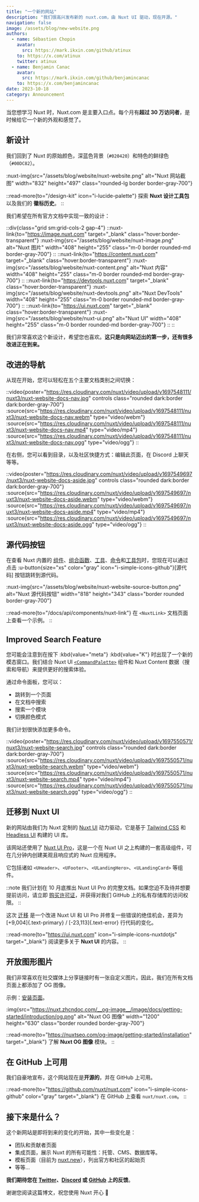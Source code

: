 ```yaml
---
title: "一个新的网站"
description: "我们很高兴发布新的 nuxt.com，由 Nuxt UI 驱动，现在开源。"
navigation: false
image: /assets/blog/new-website.png
authors:
  - name: Sébastien Chopin
    avatar:
      src: https://mark.ikxin.com/github/atinux
    to: https://x.com/atinux
    twitter: atinux
  - name: Benjamin Canac
    avatar:
      src: https://mark.ikxin.com/github/benjamincanac
    to: https://x.com/benjamincanac
date: 2023-10-18
category: Announcement
---
```


当您想学习 Nuxt 时，Nuxt.com 是主要入口点。每个月有**超过 30 万访问者**，是时候给它一个新的外观和感觉了。

## 新设计

我们回到了 Nuxt 的原始颜色，深蓝色背景（`#020420`）和特色的鲜绿色（`#00DC82`）。

:nuxt-img{src="/assets/blog/website/nuxt-website.png" alt="Nuxt 网站截图" width="832" height="497" class="rounded-lg border border-gray-700"}

::read-more{to="/design-kit" icon="i-lucide-palette"}
探索 **Nuxt 设计工具包** 以及我们的 **徽标历史**。
::

我们希望在所有官方文档中实现一致的设计：

::div{class="grid sm:grid-cols-2 gap-4"}
  ::nuxt-link{to="https://image.nuxt.com" target="_blank" class="hover:border-transparent"}
    :nuxt-img{src="/assets/blog/website/nuxt-image.png" alt="Nuxt 图片" width="408" height="255" class="m-0 border rounded-md border-gray-700"}
  ::
  ::nuxt-link{to="https://content.nuxt.com" target="_blank" class="hover:border-transparent"}
    :nuxt-img{src="/assets/blog/website/nuxt-content.png" alt="Nuxt 内容" width="408" height="255" class="m-0 border rounded-md border-gray-700"}
  ::
  ::nuxt-link{to="https://devtools.nuxt.com" target="_blank" class="hover:border-transparent"}
    :nuxt-img{src="/assets/blog/website/nuxt-devtools.png" alt="Nuxt DevTools" width="408" height="255" class="m-0 border rounded-md border-gray-700"}
  ::
  ::nuxt-link{to="https://ui.nuxt.com" target="_blank" class="hover:border-transparent"}
    :nuxt-img{src="/assets/blog/website/nuxt-ui.png" alt="Nuxt UI" width="408" height="255" class="m-0 border rounded-md border-gray-700"}
  ::
::

我们非常喜欢这个新设计，希望您也喜欢。**这只是向网站迈出的第一步，还有很多改进正在到来。**

## 改进的导航

从现在开始，您可以轻松在五个主要文档类别之间切换：

::video{poster="https://res.cloudinary.com/nuxt/video/upload/v1697548111/nuxt3/nuxt-website-docs-nav.jpg" controls class="rounded dark:border dark:border-gray-700"}
  :source{src="https://res.cloudinary.com/nuxt/video/upload/v1697548111/nuxt3/nuxt-website-docs-nav.webm" type="video/webm"}
  :source{src="https://res.cloudinary.com/nuxt/video/upload/v1697548111/nuxt3/nuxt-website-docs-nav.mp4" type="video/mp4"}
  :source{src="https://res.cloudinary.com/nuxt/video/upload/v1697548111/nuxt3/nuxt-website-docs-nav.ogg" type="video/ogg"}
::

在右侧，您可以看到目录，以及社区快捷方式：编辑此页面，在 Discord 上聊天等等。

::video{poster="https://res.cloudinary.com/nuxt/video/upload/v1697549697/nuxt3/nuxt-website-docs-aside.jpg" controls class="rounded dark:border dark:border-gray-700"}
  :source{src="https://res.cloudinary.com/nuxt/video/upload/v1697549697/nuxt3/nuxt-website-docs-aside.webm" type="video/webm"}
  :source{src="https://res.cloudinary.com/nuxt/video/upload/v1697549697/nuxt3/nuxt-website-docs-aside.mp4" type="video/mp4"}
  :source{src="https://res.cloudinary.com/nuxt/video/upload/v1697549697/nuxt3/nuxt-website-docs-aside.ogg" type="video/ogg"}
::

## 源代码按钮

在查看 Nuxt 内置的 [组件](/docs/api/components)、[组合函数](/docs/api/composables)、[工具](/docs/api/utils)、[命令](/docs/api/commands)和[工具包](/docs/api/kit)时，您现在可以通过点击 :u-button{size="xs" color="gray" icon="i-simple-icons-github"}[源代码] 按钮跳转到源代码。

:nuxt-img{src="/assets/blog/website/nuxt-website-source-button.png" alt="Nuxt 源代码按钮" width="818" height="343" class="border rounded border-gray-700"}

::read-more{to="/docs/api/components/nuxt-link"}
在 `<NuxtLink>` 文档页面上查看一个示例。
::

## Improved Search Feature

您可能会注意到在按下 :kbd{value="meta"} :kbd{value="K"} 时出现了一个新的模态窗口。我们结合 Nuxt UI [`<CommandPalette>`](https://ui.nuxt.com/components/command-palette) 组件和 Nuxt Content 数据（搜索和导航）来提供更好的搜索体验。

通过命令面板，您可以：
- 跳转到一个页面
- 在文档中搜索
- 搜索一个模块
- 切换颜色模式

我们计划很快添加更多命令。

::video{poster="https://res.cloudinary.com/nuxt/video/upload/v1697550571/nuxt3/nuxt-website-search.jpg" controls class="rounded dark:border dark:border-gray-700"}
  :source{src="https://res.cloudinary.com/nuxt/video/upload/v1697550571/nuxt3/nuxt-website-search.webm" type="video/webm"}
  :source{src="https://res.cloudinary.com/nuxt/video/upload/v1697550571/nuxt3/nuxt-website-search.mp4" type="video/mp4"}
  :source{src="https://res.cloudinary.com/nuxt/video/upload/v1697550571/nuxt3/nuxt-website-search.ogg" type="video/ogg"}
::

## 迁移到 Nuxt UI

新的网站由我们为 Nuxt 定制的 [Nuxt UI](https://ui.nuxt.com) 动力驱动，它是基于 [Tailwind CSS](https://tailwindcss.com) 和 [Headless UI](https://headlessui.com/) 构建的 UI 库。

该网站还使用了 [Nuxt UI Pro](https://ui.nuxt.com/pro)，这是一个在 Nuxt UI 之上构建的一套高级组件，可在几分钟内创建美观且响应式的 Nuxt 应用程序。

它包括诸如 `<UHeader>`、`<UFooter>`、`<ULandingHero>`、`<ULandingCard>` 等组件。

::note
我们计划在 10 月底推出 Nuxt UI Pro 的完整文档。如果您迫不及待并想要提前访问，请立即 [购买许可证](https://ui.nuxt.com/pro/purchase)，并获得对我们 GitHub 上的私有存储库的访问权限。
::

这次 [迁移](https://github.com/nuxt/nuxt.com/pull/1365) 是一个改进 Nuxt UI 和 UI Pro 并修复一些错误的绝佳机会，差异为 [+9,004]{.text-primary} / [-23,113]{.text-error} 行代码的变化。

::read-more{to="https://ui.nuxt.com" icon="i-simple-icons-nuxtdotjs" target="_blank"}
阅读更多关于 **Nuxt UI** 的内容。
::

## 开放图形图片

我们非常喜欢在社交媒体上分享链接时有一张自定义图片。因此，我们在所有文档页面上都添加了 OG 图像。

示例：[安装页面](/docs/getting-started/installation)。

:img{src="https://nuxt.zhcndoc.com/__og-image__/image/docs/getting-started/introduction/og.png" alt="Nuxt OG 图像" width="1200" height="630" class="border rounded border-gray-700"}

::read-more{to="https://nuxtseo.com/og-image/getting-started/installation" target="_blank"}
了解 **Nuxt OG 图像** 模块。
::

## 在 GitHub 上可用

我们自豪地宣布，这个网站现在是**开源的**，并在 GitHub 上可用。

::read-more{to="https://github.com/nuxt/nuxt.com" icon="i-simple-icons-github" color="gray" target="_blank"}
在 GitHub 上查看 `nuxt/nuxt.com`。
::

## 接下来是什么？

这个新网站是即将到来的变化的开始，其中一些变化是：
- 团队和贡献者页面
- 集成页面，展示 Nuxt 的所有可能性：托管、CMS、数据库等。
- 模板页面（目前为 [nuxt.new](https://nuxt.new)），列出官方和社区的起始页
- 等等...

**我们期待您在 [Twitter](https://x.com/nuxt_js)、[Discord](https://discord.com/invite/nuxt) 或 [GitHub](https://github.com/nuxt/nuxt.com) 上的反馈**。

谢谢您阅读这篇博文，祝您使用 Nuxt 开心 🤟

